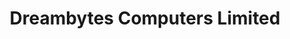 ---
title: "Dreambytes Computers Limited"
url: /cheadle-hulme/dreambytes-computers-limited/
shop: computer
---